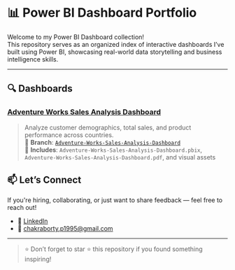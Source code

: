 # 📊 Power BI Dashboard Portfolio

Welcome to my Power BI Dashboard collection!  
This repository serves as an organized index of interactive dashboards I’ve built using Power BI, showcasing real-world data storytelling and business intelligence skills.

---

## 🔍 Dashboards

### [Adventure Works Sales Analysis Dashboard](https://github.com/yourusername/PowerBI-Dashboards/tree/Adventure-Works-Sales-Analysis-Dashboard)
> Analyze customer demographics, total sales, and product performance across countries.  
> 📁 **Branch**: [`Adventure-Works-Sales-Analysis-Dashboard`](https://github.com/PriyajitC/PowerBI-Dashboards/tree/Adventure-Works-Sales-Analysis-Dashboard)  
> 📄 **Includes**: `Adventure-Works-Sales-Analysis-Dashboard.pbix`, `Adventure-Works-Sales-Analysis-Dashboard.pdf`, and visual assets


## 📫 Let’s Connect

If you're hiring, collaborating, or just want to share feedback — feel free to reach out!

- 🔗 [LinkedIn](https://www.linkedin.com/in/priyajit-chakraborty-16ppc2003/)
- 📧 chakraborty.p1995@gmail.com

---

> ⭐ Don’t forget to star ⭐ this repository if you found something inspiring!
